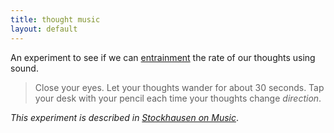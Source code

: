 ```yaml
---
title: thought music
layout: default
---
```


An experiment to see if we can [entrainment](https://en.wikipedia.org/wiki/Entrainment) the rate of our thoughts using sound. 

>Close your eyes. Let your thoughts wander for about 30 seconds. Tap your desk with your pencil each time your thoughts change _direction_. 

_This experiment is described in [Stockhausen on Music](http://www.amazon.com/Stockhausen-Music-Karlheinz/dp/0714529184)_.

<!-- 
	Could be modified as a pair excercise. Make eye contact with another person, make a sound each you perceive their thoughts change direction.
-->